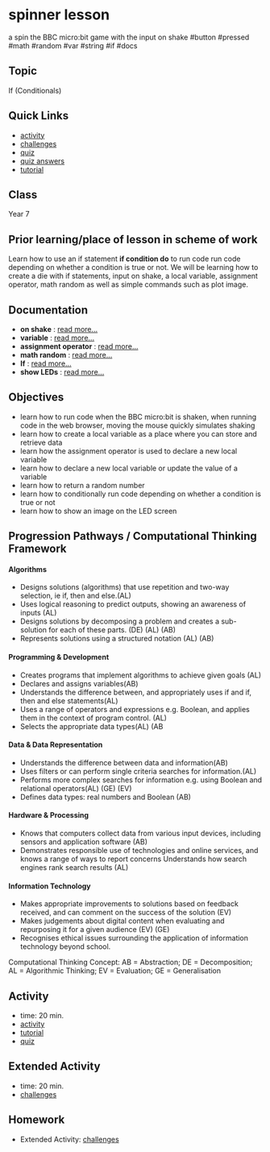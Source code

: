 # spinner lesson

a spin the BBC micro:bit game with the input on shake #button #pressed #math #random #var #string #if #docs

## Topic

If (Conditionals)

## Quick Links

* [activity](/microbit/lessons/spinner/activity)
* [challenges](/microbit/lessons/spinner/challenges)
* [quiz](/microbit/lessons/spinner/quiz)
* [quiz answers](/microbit/lessons/spinner/quiz-answers)
* [tutorial](/microbit/lessons/spinner/tutorial)

## Class

Year 7

## Prior learning/place of lesson in scheme of work

Learn how to use an if statement **if condition do** to run code run code depending on whether a condition is true or not. We will be learning how to create a die with if statements, input on shake, a local variable, assignment operator, math random as well as simple commands such as plot image.

## Documentation

* **on shake** : [read more...](/microbit/reference/input/on-gesture)
* **variable** : [read more...](/microbit/reference/variables/var)
* **assignment operator** : [read more...](/microbit/reference/variables/assignment)
* **math random** : [read more...](/microbit/js/math)
* **If** : [read more...](/microbit/reference/logic/if)
* **show LEDs** : [read more...](/microbit/reference/basic/show-leds)

## Objectives

* learn how to run code when the BBC micro:bit is shaken, when running code in the web browser, moving the mouse quickly simulates shaking
* learn how to create a local variable as a place where you can store and retrieve data
* learn how the assignment operator is used to declare a new local variable
* learn how to declare a new local variable or update the value of a variable
* learn how to return a random number
* learn how to conditionally run code depending on whether a condition is true or not
* learn how to show an image on the LED screen

## Progression Pathways / Computational Thinking Framework

#### Algorithms

* Designs solutions (algorithms) that use repetition and two-way  selection, ie if, then and else.(AL)
*  Uses logical reasoning to predict  outputs, showing an awareness of inputs (AL)
*  Designs solutions  by decomposing a problem and creates a sub-solution for each of these parts. (DE) (AL) (AB)
* Represents solutions using a structured notation (AL) (AB)

#### Programming & Development

* Creates programs that implement algorithms to achieve given goals (AL)
*  Declares and assigns variables(AB)
* Understands the difference between, and appropriately uses if and if, then and else statements(AL)
* Uses a range of operators and expressions e.g. Boolean, and applies them in the context of program control. (AL)
* Selects the appropriate data types(AL) (AB

#### Data & Data Representation

* Understands the difference between data and information(AB)
* Uses filters or can perform single criteria searches for information.(AL)
* Performs more complex searches for information e.g. using Boolean and relational operators(AL) (GE) (EV)
* Defines data types: real numbers and Boolean (AB)

#### Hardware & Processing

* Knows that computers collect data from various input devices, including sensors and application software (AB)
* Demonstrates responsible use of technologies and online services, and knows a range of ways to report concerns Understands how search engines rank search results (AL)

#### Information Technology

* Makes appropriate improvements to solutions based on feedback received, and can comment on the success of the solution (EV)
* Makes judgements about digital content when evaluating and repurposing it for a given audience (EV) (GE)
* Recognises ethical issues surrounding the application of information technology beyond school.

Computational Thinking Concept: AB = Abstraction; DE = Decomposition; AL = Algorithmic Thinking; EV = Evaluation; GE = Generalisation

## Activity

* time: 20 min.
* [activity](/microbit/lessons/spinner/activity)
* [tutorial](/microbit/lessons/spinner/tutorial)
* [quiz](/microbit/lessons/spinner/quiz)

## Extended Activity

* time: 20 min.
* [challenges](/microbit/lessons/spinner/challenges)

## Homework

* Extended Activity: [challenges](/microbit/lessons/spinner/challenges)

